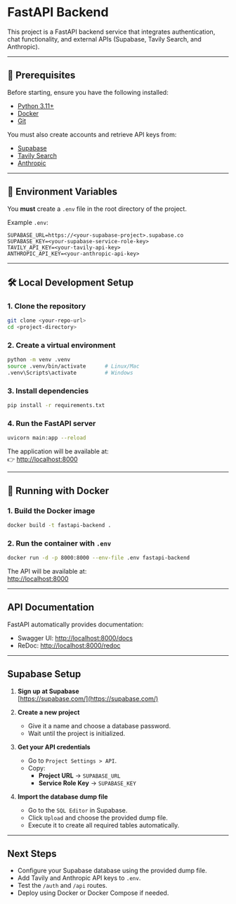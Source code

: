 # FastAPI Backend

This project is a FastAPI backend service that integrates authentication, chat functionality, and external APIs (Supabase, Tavily Search, and Anthropic).

---

## 🚀 Prerequisites
Before starting, ensure you have the following installed:
- [Python 3.11+](https://www.python.org/downloads/)
- [Docker](https://www.docker.com/)
- [Git](https://git-scm.com/)

You must also create accounts and retrieve API keys from:
- [Supabase](https://supabase.com/)
- [Tavily Search](https://app.tavily.com/)
- [Anthropic](https://console.anthropic.com/)

---

## 🔑 Environment Variables
You **must** create a `.env` file in the root directory of the project.

Example `.env`:
```env
SUPABASE_URL=https://<your-supabase-project>.supabase.co
SUPABASE_KEY=<your-supabase-service-role-key>
TAVILY_API_KEY=<your-tavily-api-key>
ANTHROPIC_API_KEY=<your-anthropic-api-key>
```

---

## 🛠 Local Development Setup

### 1. Clone the repository
```bash
git clone <your-repo-url>
cd <project-directory>
```

### 2. Create a virtual environment
```bash
python -m venv .venv
source .venv/bin/activate      # Linux/Mac
.venv\Scripts\activate         # Windows
```

### 3. Install dependencies
```bash
pip install -r requirements.txt
```

### 4. Run the FastAPI server
```bash
uvicorn main:app --reload
```

The application will be available at:  
👉 [http://localhost:8000](http://localhost:8000)

---

## 🐳 Running with Docker

### 1. Build the Docker image
```bash
docker build -t fastapi-backend .
```

### 2. Run the container with `.env`
```bash
docker run -d -p 8000:8000 --env-file .env fastapi-backend
```

The API will be available at:  
 [http://localhost:8000](http://localhost:8000)

---

##  API Documentation
FastAPI automatically provides documentation:
- Swagger UI: [http://localhost:8000/docs](http://localhost:8000/docs)
- ReDoc: [http://localhost:8000/redoc](http://localhost:8000/redoc)

---

## Supabase Setup

1. **Sign up at Supabase**  
   [https://supabase.com/](https://supabase.com/)

2. **Create a new project**  
   - Give it a name and choose a database password.
   - Wait until the project is initialized.

3. **Get your API credentials**  
   - Go to `Project Settings > API`.
   - Copy:
     - **Project URL** → `SUPABASE_URL`
     - **Service Role Key** → `SUPABASE_KEY`

4. **Import the database dump file**  
   - Go to the `SQL Editor` in Supabase.
   - Click `Upload` and choose the provided dump file.
   - Execute it to create all required tables automatically.

---

##  Next Steps
- Configure your Supabase database using the provided dump file.
- Add Tavily and Anthropic API keys to `.env`.
- Test the `/auth` and `/api` routes.
- Deploy using Docker or Docker Compose if needed.
